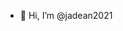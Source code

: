 - 👋 Hi, I’m @jadean2021


<!---
jadean2021/jadean2021 is a ✨ special ✨ repository because its `README.md` (this file) appears on your GitHub profile.
You can click the Preview link to take a look at your changes.
--->
